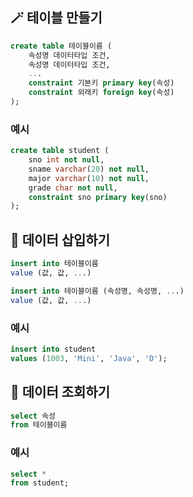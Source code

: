## 🪄 테이블 만들기

```sql
create table 테이블이름 (
	속성명 데이터타입 조건,
	속성명 데이터타입 조건,
	...
	constraint 기본키 primary key(속성)
	constraint 외래키 foreign key(속성)
);
```

### 예시

```sql
create table student (
	sno int not null,
	sname varchar(20) not null,
	major varchar(10) not null,
	grade char not null,
	constraint sno primary key(sno)
);
```

## 🌟 데이터 삽입하기

```sql
insert into 테이블이름
value (값, 값, ...)
```

```sql
insert into 테이블이름 (속성명, 속성명, ...)
value (값, 값, ...)
```

### 예시

```sql
insert into student
values (1003, 'Mini', 'Java', 'D');
```

## 🌟 데이터 조회하기

```sql
select 속성
from 테이블이름
```

### 예시

```sql
select *
from student;
```